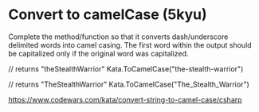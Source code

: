 # Convert to camelCase (5kyu)

Complete the method/function so that it converts dash/underscore delimited 
words into camel casing. The first word within the output should be capitalized 
only if the original word was capitalized.

// returns "theStealthWarrior"
Kata.ToCamelCase("the-stealth-warrior") 

// returns "TheStealthWarrior"
Kata.ToCamelCase("The_Stealth_Warrior")

https://www.codewars.com/kata/convert-string-to-camel-case/csharp    
